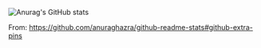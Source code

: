 ![Anurag's GitHub stats](https://github-readme-stats.vercel.app/api?username=phillipkamps&show_icons=true&theme=tokyonight)

From: https://github.com/anuraghazra/github-readme-stats#github-extra-pins

